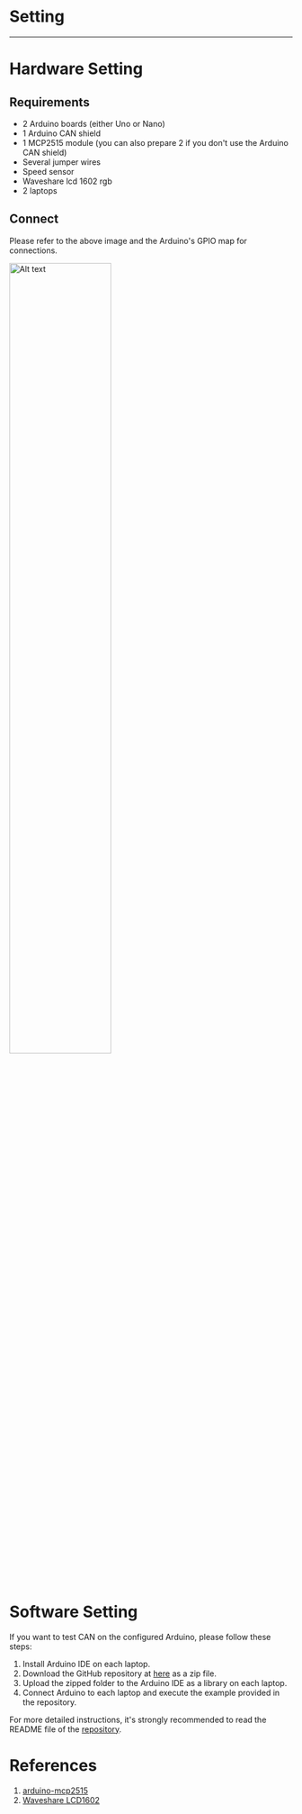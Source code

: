 # Setting

---

# Hardware Setting

## Requirements

- 2 Arduino boards (either Uno or Nano)
- 1 Arduino CAN shield
- 1 MCP2515 module (you can also prepare 2 if you don't use the Arduino CAN shield)
- Several jumper wires
- Speed sensor
- Waveshare lcd 1602 rgb
- 2 laptops

## Connect

Please refer to the above image and the Arduino's GPIO map for connections.

<img src="https://github.com/dongdongO/SEA-ME_Embedded/blob/main/DES_Instrument-Cluster/Images/arduino_can_GPIO.png" alt="Alt text" width="60%" height="60%"/>

# Software Setting

If you want to test CAN on the configured Arduino, please follow these steps:

1. Install Arduino IDE on each laptop.
2. Download the GitHub repository at [here](https://github.com/autowp/arduino-mcp2515) as a zip file.
3. Upload the zipped folder to the Arduino IDE as a library on each laptop.
4. Connect Arduino to each laptop and execute the example provided in the repository.

For more detailed instructions, it's strongly recommended to read the README file of the [repository](https://github.com/autowp/arduino-mcp2515).

# References

1. [arduino-mcp2515](https://github.com/autowp/arduino-mcp2515.git)
2. [Waveshare LCD1602](https://www.waveshare.com/wiki/LCD1602_RGB_Module)


